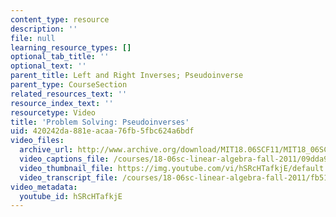 ```yaml
---
content_type: resource
description: ''
file: null
learning_resource_types: []
optional_tab_title: ''
optional_text: ''
parent_title: Left and Right Inverses; Pseudoinverse
parent_type: CourseSection
related_resources_text: ''
resource_index_text: ''
resourcetype: Video
title: 'Problem Solving: Pseudoinverses'
uid: 420242da-881e-acaa-76fb-5fbc624a6bdf
video_files:
  archive_url: http://www.archive.org/download/MIT18.06SCF11/MIT18_06SC_110714_D1_300k.mp4
  video_captions_file: /courses/18-06sc-linear-algebra-fall-2011/09dda98b4e04571ea7325d5e851513bf_hSRcHTafkjE.vtt
  video_thumbnail_file: https://img.youtube.com/vi/hSRcHTafkjE/default.jpg
  video_transcript_file: /courses/18-06sc-linear-algebra-fall-2011/fb51b340570267316fcc14d0d3a07777_hSRcHTafkjE.pdf
video_metadata:
  youtube_id: hSRcHTafkjE
---
```

